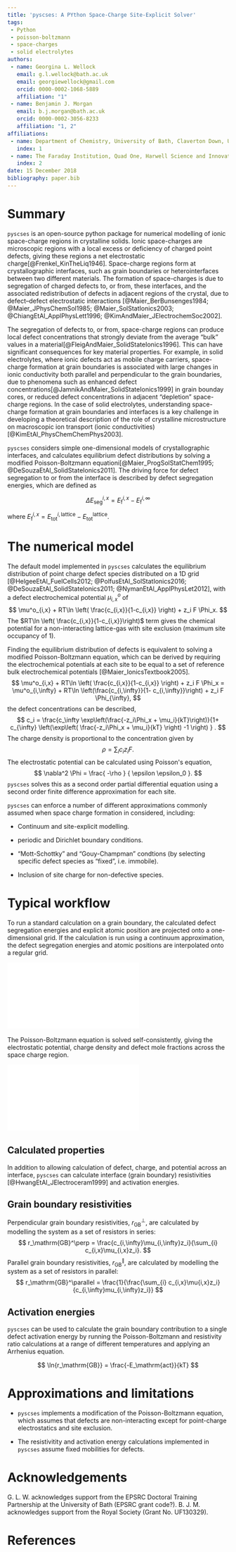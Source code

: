 ```yaml
---
title: 'pyscses: A PYthon Space-Charge Site-Explicit Solver'
tags:
 - Python
 - poisson-boltzmann
 - space-charges
 - solid electrolytes
authors:
 - name: Georgina L. Wellock
   email: g.l.wellock@bath.ac.uk
   email: georgiewellock@gmail.com
   orcid: 0000-0002-1068-5889
   affiliation: "1"
 - name: Benjamin J. Morgan
   email: b.j.morgan@bath.ac.uk
   orcid: 0000-0002-3056-8233
   affiliation: "1, 2"
affiliations:
 - name: Department of Chemistry, University of Bath, Claverton Down, UK, BA2 7AY
   index: 1
 - name: The Faraday Institution, Quad One, Harwell Science and Innovation Campus, Didcot, UK
   index: 2
date: 15 December 2018
bibliography: paper.bib
---
```


# Summary

``pyscses`` is an open-source python package for numerical modelling of ionic space-charge regions in crystalline solids. Ionic space-charges are microscopic regions with a local excess or deficiency of charged point defects, giving these regions a net electrostatic charge[@Frenkel_KinTheLiq1946]. Space-charge regions form at crystallographic interfaces, such as grain boundaries or heterointerfaces between two different materials. The formation of space-charges is due to segregation of charged defects to, or from, these interfaces, and the associated redistribution of defects in adjacent regions of the crystal, due to defect&ndash;defect electrostatic interactions [@Maier_BerBunsenges1984; @Maier_JPhysChemSol1985; @Maier_SolStatIonics2003; @ChiangEtAl_ApplPhysLett1996; @KimAndMaier_JElectrochemSoc2002]. 

The segregation of defects to, or from, space-charge regions can produce local defect concentrations that strongly deviate from the average &ldquo;bulk&rdquo; values in a material[@FleigAndMaier_SolidStateIonics1996]. This can have significant consequences for key material properties. For example, in solid electrolytes, where ionic defects act as mobile charge carriers, space-charge formation at grain boundaries is associated with large changes in ionic conductivity both parallel and perpendicular to the grain boundaries, due to phenomena such as enhanced defect concentrations[@JamnikAndMaier_SolidStateIonics1999] in grain bounday cores, or reduced defect concentrations in adjacent &ldquo;depletion&rdquo; space-charge regions. In the case of solid electrolytes, understanding space-charge formation at grain boundaries and interfaces is a key challenge in developing a theoretical description of the role of crystalline microstructure on macroscopic ion transport (ionic conductivities)[@KimEtAl_PhysChemChemPhys2003].

``pyscses`` considers simple one-dimensional models of crystallographic interfaces, and calculates equilibrium defect distributions by solving a modified Poisson-Boltzmann equationi[@Maier_ProgSolStatChem1995; @DeSouzaEtAl_SolidStateIonics2011]. The driving force for defect segregation to or from the interface is described by defect segregation energies, which are defined as

$$
\Delta E_\mathrm{seg}^{i,x} = E_\mathrm{f}^{i,x} - E_\mathrm{f}^{i, \infty}
$$

where $E_\mathrm{f}^{i,x} = E_\mathrm{tot}^{i,\mathrm{lattice}} - E_\mathrm{tot}^\mathrm{lattice}$.

# The numerical model
The default model implemented in ``pyscses`` calculates the equilibrium distribution of point charge defect species distributed on a 1D grid [@HelgeeEtAl_FuelCells2012; @PolfusEtAl_SolStatIonics2016; @DeSouzaEtAl_SolidStateIonics2011; @NymanEtAl_ApplPhysLet2012], with a defect electrochemical potential $\mu^o_{i,x}$ of
$$
\mu^o_{i,x} + RT\ln \left( \frac{c_{i,x}}{1-c_{i,x}} \right) + z_i F \Phi_x.
$$
The $RT\ln \left( \frac{c_{i,x}}{1-c_{i,x}}\right)$ term gives the chemical potential for a non-interacting lattice-gas with site exclusion (maximum site occupancy of 1).

Finding the equilibrium distribution of defects is equivalent to solving a modified Poisson-Boltzmann equation, which can be derived by requiring the electrochemical potentials at each site to be equal to a set of reference bulk electrochemical potentials [@Maier_IonicsTextbook2005].
$$
\mu^o_{i,x} + RT\ln \left( \frac{c_{i,x}}{1-c_{i,x}} \right) + z_i F \Phi_x = \mu^o_{i,\infty} + RT\ln \left(\frac{c_{i,\infty}}{1- c_{i,\infty}}\right) + z_i F \Phi_{\infty},
$$
the defect concentrations can be described,
$$
c_i = \frac{c_\infty \exp\left(\frac{-z_i\Phi_x + \mu_i}{kT}\right)}{1+ c_{\infty} \left(\exp\left( \frac{-z_i\Phi_x + \mu_i}{kT} \right) -1 \right) } . 
$$
The charge density is proportional to the concentration given by
$$
\rho = \sum_i c_i z_i F.
$$
The electrostatic potential can be calculated using Poisson's equation,
$$
\nabla^2 \Phi = \frac{ -\rho } { \epsilon \epsilon_0 }.
$$
``pyscses`` solves this as a second order partial differential equation using a second order finite difference approximation for each site.

``pyscses`` can enforce a number of different approximations commonly assumed when space charge formation in considered, including:

- Continuum and site-explicit modelling.

- periodic and Dirichlet boundary conditions.

- &ldquo;Mott-Schottky&rdquo; and &ldquo;Gouy-Champman&rdquo; condtions (by selecting specific defect species as &ldquo;fixed&rdquo;, i.e. immobile).

- Inclusion of site charge for non-defective species.

# Typical workflow

To run a standard calculation on a grain boundary, the calculated defect segregation energies and explicit atomic position are projected onto a one-dimensional grid. If the calculation is run using a continuum approximation, the defect segregation energies and atomic positions are interpolated onto a regular grid.

![Defect positions projected onto a one-dimensional grid](Figures/segregation_energies.pdf)

The Poisson-Boltzmann equation is solved self-consistently, giving the electrostatic potential, charge density and defect mole fractions across the space charge region.

![Example output for Gd-doped ceria. Comparison between the output from the Poisson-Boltzmann solver using continuum and site-explicit modelling](Figures/continuum_vs_se_joss_MS.pdf)

## Calculated properties

In addition to allowing calculation of defect, charge, and potential across an interface, ``pyscses`` can calculate interface (grain boundary) resistivities [@HwangEtAl_JElectroceram1999] and activation energies. 

## Grain boundary resistivities

Perpendicular grain boundary resistivities, $r_\mathrm{GB}^\perp$, are calculated by modelling the system as a set of resistors in series:
$$
r_\mathrm{GB}^\perp = \frac{c_{i,\infty}\mu_{i,\infty}z_i}{\sum_{i} c_{i,x}\mu_{i,x}z_i}.
$$
Parallel grain boundary resistivities, $r_\mathrm{GB}^\parallel$, are calculated by modelling the system as a set of resistors in parallel:
$$
r_\mathrm{GB}^\parallel = \frac{1}{\frac{\sum_{i} c_{i,x}\mu{i,x}z_i}{c_{i,\infty}mu_{i,\infty}z_i}}
$$
 
## Activation energies
``pyscses`` can be used to calculate the grain boundary contribution to a single defect activation energy by running the Poisson-Boltzmann and resistivity ratio calculations at a range of different temperatures and applying an Arrhenius equation. 

$$
\ln{r_\mathrm{GB}} = \frac{-E_\mathrm{act}}{kT}
$$

# Approximations and limitations
- ``pyscses`` implements a modification of the Poisson-Boltzmann equation, which assumes that defects are non-interacting except for point-charge electrostatics and site exclusion.

- The resistivitity and activation energy calculations implemented in ``pyscses`` assume fixed mobilities for defects.

# Acknowledgements

G. L. W. acknowledges support from the EPSRC Doctoral Training Partnership at the University of Bath (EPSRC grant code?).
B. J. M. acknowledges support from the Royal Society (Grant No. UF130329).

# References
